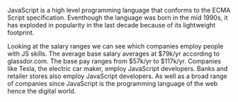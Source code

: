    JavaScript is a high level programming language that conforms to the ECMA Script specification.  Eventhough the language was born in the mid 1990s, it has exploded in popularity in the last decade because of its lightweight footprint.

  Looking at the salary ranges we can see which companies employ people with JS skills. The average base salary averages at  $79k/yr according to glassdor.com.  The base pay ranges from $57k/yr to $117k/yr. Companies like Tesla, the electric car maker, employ JavaScript developers. Banks and retailer stores also employ JavaScript developers.  As well as a broad range of companies since JavaScript is the programming language of the web hence the digital world.


